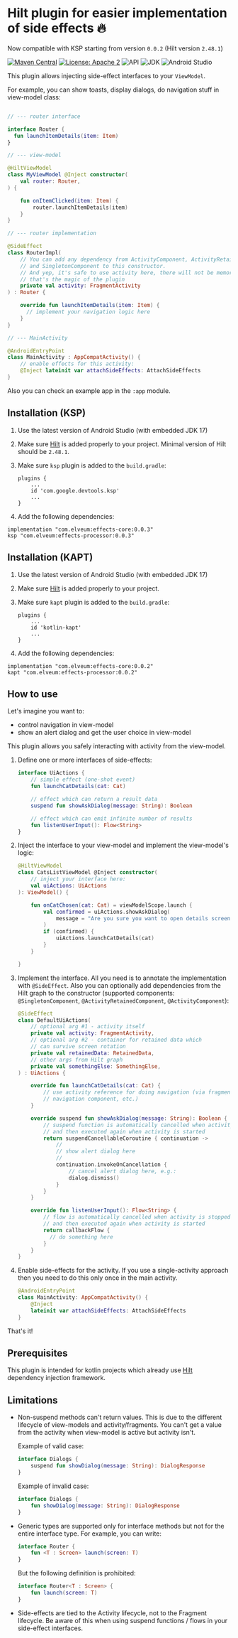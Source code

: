 # Hilt plugin for easier implementation of side effects :fire:

Now compatible with KSP starting from version `0.0.2` (Hilt version `2.48.1`)

[![Maven Central](https://img.shields.io/maven-central/v/com.elveum/effects-core.svg?label=Maven%20Central)](https://elveum.com/sh/effects)
[![License: Apache 2](https://img.shields.io/github/license/romychab/effects-hilt-plugin)](LICENSE)
![API](https://img.shields.io/badge/API-23%2B-brightgreen.svg?style=flat)
![JDK](https://img.shields.io/badge/JDK-17-brightgreen.svg?style=flat)
![Android Studio](https://img.shields.io/badge/Android%20Studio-Ladybug-brightgreen.svg?style=flat)

This plugin allows injecting side-effect interfaces to your `ViewModel`.

For example, you can show toasts, display dialogs, do navigation stuff in view-model class:

```kotlin

// --- router interface

interface Router {
  fun launchItemDetails(item: Item)
}

// --- view-model

@HiltViewModel
class MyViewModel @Inject constructor(
    val router: Router,
) {

    fun onItemClicked(item: Item) {
        router.launchItemDetails(item)
    }
}

// --- router implementation

@SideEffect
class RouterImpl(
    // You can add any dependency from ActivityComponent, ActivityRetainedComponent
    // and SingletonComponent to this constructor.
    // And yep, it's safe to use activity here, there will not be memory leaks,
    // that's the magic of the plugin
    private val activity: FragmentActivity
) : Router {

    override fun launchItemDetails(item: Item) {
      // implement your navigation logic here
    }
}

// --- MainActivity

@AndroidEntryPoint
class MainActivity : AppCompatActivity() {
    // enable effects for this activity:
    @Inject lateinit var attachSideEffects: AttachSideEffects
}

```

Also you can check an example app in the `:app` module.

## Installation (KSP)

1. Use the latest version of Android Studio (with embedded JDK 17)
2. Make sure [Hilt](https://developer.android.com/training/dependency-injection/hilt-android) is added properly to your project.
   Minimal version of Hilt should be `2.48.1`.
3. Make sure `ksp` plugin is added to the `build.gradle`:

   ```
   plugins {
       ...
       id 'com.google.devtools.ksp'
       ...
   }
   ```

4. Add the following dependencies:

```
implementation "com.elveum:effects-core:0.0.3"
ksp "com.elveum:effects-processor:0.0.3"
```

## Installation (KAPT)

1. Use the latest version of Android Studio (with embedded JDK 17)
2. Make sure [Hilt](https://developer.android.com/training/dependency-injection/hilt-android) is added properly to your project.
3. Make sure `kapt` plugin is added to the `build.gradle`:

   ```
   plugins {
       ...
       id 'kotlin-kapt'
       ...
   }
   ```

4. Add the following dependencies:

```
implementation "com.elveum:effects-core:0.0.2"
kapt "com.elveum:effects-processor:0.0.2"
```

## How to use

Let's imagine you want to:
- control navigation in view-model
- show an alert dialog and get the user choice in view-model

This plugin allows you safely interacting with activity from the view-model.

1. Define one or more interfaces of side-effects:

   ```kotlin
   interface UiActions {
       // simple effect (one-shot event)
       fun launchCatDetails(cat: Cat)

       // effect which can return a result data
       suspend fun showAskDialog(message: String): Boolean

       // effect which can emit infinite number of results
       fun listenUserInput(): Flow<String>
   }
   ```

2. Inject the interface to your view-model and implement the view-model's logic:

   ```kotlin
   @HiltViewModel
   class CatsListViewModel @Inject constructor(
       // inject your interface here:
       val uiActions: UiActions
   ): ViewModel() {

       fun onCatChosen(cat: Cat) = viewModelScope.launch {
           val confirmed = uiActions.showAskDialog(
               message = "Are you sure you want to open details screen?"
           )
           if (confirmed) {
               uiActions.launchCatDetails(cat)
           }
       }

   }
   ```

3. Implement the interface. All you need is to annotate the implementation with `@SideEffect`.
   Also you can optionally add dependencies from the Hilt graph to the
   constructor (supported components: `@SingletonComponent`, `@ActivityRetainedComponent`,
   `@ActivityComponent`):

   ```kotlin
   @SideEffect
   class DefaultUiActions(
       // optional arg #1 - activity itself
       private val activity: FragmentActivity,
       // optional arg #2 - container for retained data which
       // can survive screen rotation
       private val retainedData: RetainedData,
       // other args from Hilt graph
       private val somethingElse: SomethingElse,
   ) : UiActions {

       override fun launchCatDetails(cat: Cat) {
           // use activity reference for doing navigation (via fragment manager,
           // navigation component, etc.)
       }

       override suspend fun showAskDialog(message: String): Boolean {
           // suspend function is automatically cancelled when activity is stopped
           // and then executed again when activity is started
           return suspendCancellableCoroutine { continuation ->
               //
               // show alert dialog here
               //
               continuation.invokeOnCancellation {
                   // cancel alert dialog here, e.g.:
                   dialog.dismiss()
               }
           }
       }

       override fun listenUserInput(): Flow<String> {
           // flow is automatically cancelled when activity is stopped
           // and then executed again when activity is started
           return callbackFlow {
             // do something here
           }
       }
   }
   ```

4. Enable side-effects for the activity. If you use a single-activity
   approach then you need to do this only once in the main activity.

   ```kotlin
   @AndroidEntryPoint
   class MainActivity: AppCompatActivity() {
       @Inject
       lateinit var attachSideEffects: AttachSideEffects
   }
   ```

That's it!

## Prerequisites

This plugin is intended for kotlin projects which already use [Hilt](https://developer.android.com/training/dependency-injection/hilt-android) dependency injection framework.

## Limitations

- Non-suspend methods can't return values. This is due to the different lifecycle of view-models
  and activity/fragments. You can't get a value from the activity when view-model is active
  but activity isn't.

  Example of valid case:

  ```kotlin
  interface Dialogs {
      suspend fun showDialog(message: String): DialogResponse
  }
  ```

  Example of invalid case:

  ```kotlin
  interface Dialogs {
      fun showDialog(message: String): DialogResponse
  }
  ```

- Generic types are supported only for interface methods but not for the entire interface type.
  For example, you can write:

  ```kotlin
  interface Router {
      fun <T : Screen> launch(screen: T)
  }
  ```

  But the following definition is prohibited:

  ```kotlin
  interface Router<T : Screen> {
      fun launch(screen: T)
  }
  ```

- Side-effects are tied to the Activity lifecycle, not to the Fragment lifecycle. Be
  aware of this when using suspend functions / flows in your side-effect interfaces.

